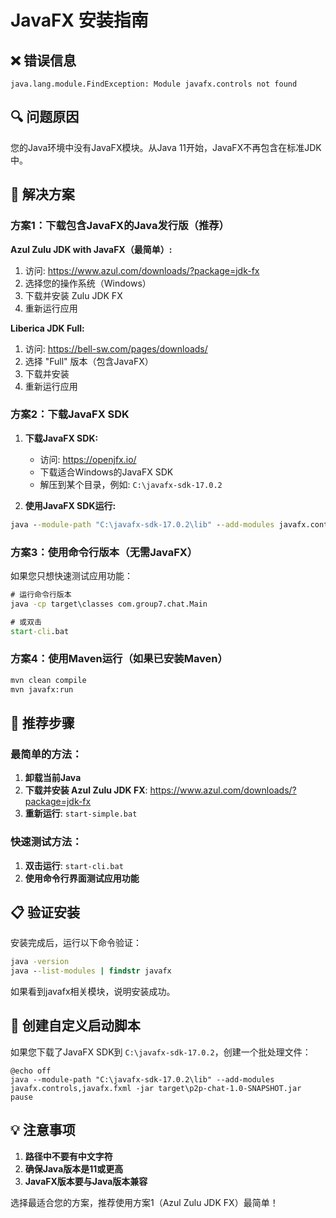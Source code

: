 # JavaFX 安装指南

## ❌ 错误信息
```
java.lang.module.FindException: Module javafx.controls not found
```

## 🔍 问题原因
您的Java环境中没有JavaFX模块。从Java 11开始，JavaFX不再包含在标准JDK中。

## 🚀 解决方案

### 方案1：下载包含JavaFX的Java发行版（推荐）

**Azul Zulu JDK with JavaFX（最简单）:**
1. 访问: https://www.azul.com/downloads/?package=jdk-fx
2. 选择您的操作系统（Windows）
3. 下载并安装 Zulu JDK FX
4. 重新运行应用

**Liberica JDK Full:**
1. 访问: https://bell-sw.com/pages/downloads/
2. 选择 "Full" 版本（包含JavaFX）
3. 下载并安装
4. 重新运行应用

### 方案2：下载JavaFX SDK

1. **下载JavaFX SDK:**
   - 访问: https://openjfx.io/
   - 下载适合Windows的JavaFX SDK
   - 解压到某个目录，例如: `C:\javafx-sdk-17.0.2`

2. **使用JavaFX SDK运行:**
```cmd
java --module-path "C:\javafx-sdk-17.0.2\lib" --add-modules javafx.controls,javafx.fxml -jar target\p2p-chat-1.0-SNAPSHOT.jar
```

### 方案3：使用命令行版本（无需JavaFX）

如果您只想快速测试应用功能：

```cmd
# 运行命令行版本
java -cp target\classes com.group7.chat.Main

# 或双击
start-cli.bat
```

### 方案4：使用Maven运行（如果已安装Maven）

```cmd
mvn clean compile
mvn javafx:run
```

## 🎯 推荐步骤

### 最简单的方法：
1. **卸载当前Java**
2. **下载并安装 Azul Zulu JDK FX**: https://www.azul.com/downloads/?package=jdk-fx
3. **重新运行**: `start-simple.bat`

### 快速测试方法：
1. **双击运行**: `start-cli.bat`
2. **使用命令行界面测试应用功能**

## 📋 验证安装

安装完成后，运行以下命令验证：

```cmd
java -version
java --list-modules | findstr javafx
```

如果看到javafx相关模块，说明安装成功。

## 🔧 创建自定义启动脚本

如果您下载了JavaFX SDK到 `C:\javafx-sdk-17.0.2`，创建一个批处理文件：

```batch
@echo off
java --module-path "C:\javafx-sdk-17.0.2\lib" --add-modules javafx.controls,javafx.fxml -jar target\p2p-chat-1.0-SNAPSHOT.jar
pause
```

## 💡 注意事项

1. **路径中不要有中文字符**
2. **确保Java版本是11或更高**
3. **JavaFX版本要与Java版本兼容**

选择最适合您的方案，推荐使用方案1（Azul Zulu JDK FX）最简单！
